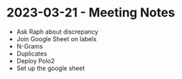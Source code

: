 # 2023-03-21 - Meeting Notes
- Ask Raph about discrepancy
- Join Google Sheet on labels
- N-Grams
- Duplicates
- Deploy Polo2
- Set up the google sheet
